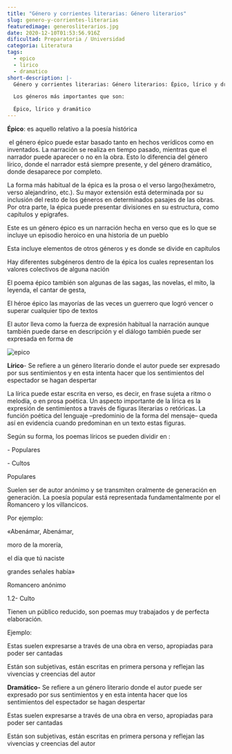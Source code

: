 ```yaml
---
title: "Género y corrientes literarias: Género literarios"
slug: genero-y-corrientes-literarias
featuredimage: generosliterarios.jpg
date: 2020-12-10T01:53:56.916Z
dificultad: Preparatoria / Universidad
categoria: Literatura
tags:
  - epico
  - lirico
  - dramatico
short-description: |-
  Género y corrientes literarias: Género literarios: Épico, lírico y dramático 

  Los géneros más importantes que son: 

  Épico, lírico y dramático
---
```

**Épico**: es aquello relativo a la poesía histórica 

 el género épico puede estar basado tanto en hechos verídicos como en inventados. La narración se realiza en tiempo pasado, mientras que el narrador puede aparecer o no en la obra. Esto lo diferencia del género lírico, donde el narrador está siempre presente, y del género dramático, donde desaparece por completo.

La forma más habitual de la épica es la prosa o el verso largo(hexámetro, verso alejandrino, etc.). Su mayor extensión está determinada por su inclusión del resto de los géneros en determinados pasajes de las obras. Por otra parte, la épica puede presentar divisiones en su estructura, como capítulos y epígrafes.

Este es un género épico es un narración hecha en verso que es lo que se incluye un episodio heroico en una historia de un pueblo

Esta incluye elementos de otros géneros y es donde se divide en capítulos 

Hay diferentes subgéneros dentro de la épica los cuales representan los valores colectivos de alguna nación 

El poema épico también son algunas de las sagas, las novelas, el mito, la leyenda, el cantar de gesta,

El héroe épico las mayorías de las veces un guerrero que logró vencer o superar cualquier tipo de textos 

El autor lleva como la fuerza de expresión habitual la narración aunque también puede darse en descripción y el diálogo también puede ser expresada en forma de 

![epico](/assets/epico.jpg "epico")

**Lírico**- Se refiere a un género literario donde el autor puede ser expresado por sus sentimientos y en esta intenta hacer que los sentimientos del espectador se hagan despertar

La lírica puede estar escrita en verso, es decir, en frase sujeta a ritmo o melodía, o en prosa poética. Un aspecto importante de la lírica es la expresión de sentimientos a través de figuras literarias o retóricas. La función poética del lenguaje –predominio de la forma del mensaje– queda así en evidencia cuando predominan en un texto estas figuras.

Según su forma, los poemas líricos se pueden dividir en :



\- Populares

\- Cultos

Populares

Suelen ser de autor anónimo y se transmiten oralmente de generación en generación. La poesía popular está representada fundamentalmente por el Romancero y los villancicos.



Por ejemplo:

«Abenámar, Abenámar,

moro de la morería,

el día que tú naciste

grandes señales había»

Romancero anónimo

1.2- Culto

Tienen un público reducido, son poemas muy trabajados y de perfecta elaboración.



Ejemplo:

Estas suelen expresarse a través de una obra en verso, apropiadas para poder ser cantadas

Están son subjetivas, están escritas en primera persona y reflejan las vivencias y creencias del autor 



**Dramático-** Se refiere a un género literario donde el autor puede ser expresado por sus sentimientos y en esta intenta hacer que los sentimientos del espectador se hagan despertar

Estas suelen expresarse a través de una obra en verso, apropiadas para poder ser cantadas

Están son subjetivas, están escritas en primera persona y reflejan las vivencias y creencias del autor